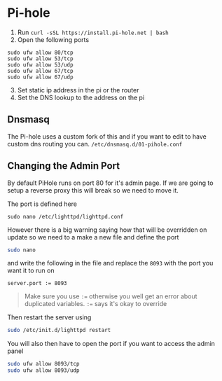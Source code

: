 # Pi-hole
1. Run `curl -sSL https://install.pi-hole.net | bash`
2. Open the following ports
```
sudo ufw allow 80/tcp
sudo ufw allow 53/tcp
sudo ufw allow 53/udp
sudo ufw allow 67/tcp
sudo ufw allow 67/udp
```
3. Set static ip address in the pi or the router
4. Set the DNS lookup to the address on the pi

## Dnsmasq   
The Pi-hole uses a custom fork of this and if you want to edit to have custom dns routing you can.
`/etc/dnsmasq.d/01-pihole.conf`

## Changing the Admin Port
By default PiHole runs on port 80 for it's admin page. If we are going to setup a reverse proxy this will break so we need to move it.

The port is defined here 

`sudo nano /etc/lighttpd/lighttpd.conf`

However there is a big warning saying how that will be overridden on update so we need to a make a new file and define the port

```sh
sudo nano 
```
and write the following in the file and replace the `8093` with the port you want it to run on
```
server.port := 8093 
```
> Make sure you use `:=` otherwise you well get an error about duplicated variables. `:=` says it's okay to override

Then restart the server using 
```sh
sudo /etc/init.d/lighttpd restart
```

You will also then have to open the port if you want to access the admin panel
```sh
sudo ufw allow 8093/tcp
sudo ufw allow 8093/udp
```
